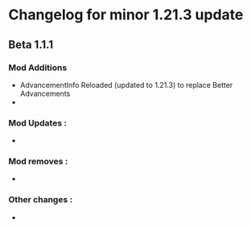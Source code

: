 # Changelog for minor 1.21.3 update

## Beta 1.1.1

### Mod Additions
- AdvancementInfo Reloaded (updated to 1.21.3) to replace Better Advancements
- 

### Mod Updates :
- 

### Mod removes :
- 

### Other changes :
- 
